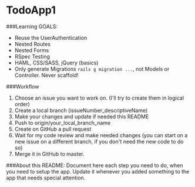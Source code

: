 TodoApp1
========

###Learning GOALS:
* Reuse the UserAuthentication
* Nested Routes
* Nested Forms
* RSpec Testing
* HAML, CSS/SASS, jQuery (basics)
* Only generate Migrations `rails g migration ...`, not Models or Controller. Never scaffold!
 
###Workflow

1. Choose an issue you want to work on. (I'll try to create them in logical order)
2. Create a local branch (issueNumber_descriptiveName)
3. Make your changes and update if needed this README
4. Push to origin/your_local_branch_name
5. Create on GitHub a pull request
6. Wait for my code review and make needed changes (you can start on a new issue on a different branch, if you don't need the new code to do so)
7. Merge it in GitHub to master.

###About this README:
Document here each step you need to do, when you need to setup the app. Update it whenever you added something to the app that needs special attention. 


